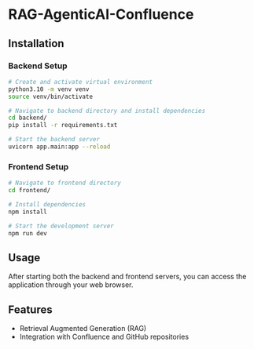 # RAG-AgenticAI-Confluence

## Installation

### Backend Setup

```bash
# Create and activate virtual environment
python3.10 -m venv venv
source venv/bin/activate

# Navigate to backend directory and install dependencies
cd backend/
pip install -r requirements.txt

# Start the backend server
uvicorn app.main:app --reload
```

### Frontend Setup

```bash
# Navigate to frontend directory
cd frontend/

# Install dependencies
npm install

# Start the development server
npm run dev
```

## Usage

After starting both the backend and frontend servers, you can access the application through your web browser.

## Features

- Retrieval Augmented Generation (RAG)
- Integration with Confluence and GitHub repositories
